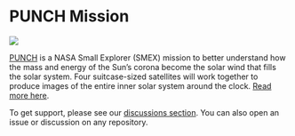 # PUNCH Mission   
![](https://punch.space.swri.edu/images/obj_mainimage_alfven.jpg)

[PUNCH](https://punch.space.swri.edu/) is a NASA Small Explorer (SMEX) mission to better understand how the mass and energy of the Sun’s corona become the solar wind that fills the solar system. Four suitcase-sized satellites will work together to produce images of the entire inner solar system around the clock. [Read more here](https://punch.space.swri.edu/). 

To get support, please see our [discussions section](https://github.com/orgs/punch-mission/discussions). You can also open an issue or discussion on any repository.

